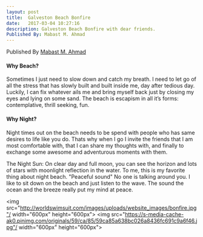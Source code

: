 ```yaml
---
layout: post
title:  Galveston Beach Bonfire
date:   2017-03-04 10:27:16
description: Galveston Beach Bonfire with dear friends. 
Published By: Mabast M. Ahmad 
---
```


Published By [Mabast M. Ahmad](https://www.linkedin.com/in/mabast)

#### Why Beach? 

Sometimes I just need to slow down and catch my breath. I need to let go of all the stress that has slowly built 
and built inside me, day after tedious day. Luckily, I can fix whatever ails me and bring myself back just by 
closing my eyes and lying on some sand. The beach is escapism in all it’s forms: contemplative, thrill seeking, fun.

#### Why Night? 

Night times out on the beach needs to be spend with people who has same desires to life like you do. Thats why when I go 
I invite the friends that I am most comfortable with, that I can share my thoughts with, and finally to exchange some awesome
and adventurous moments with them. 

The Night Sun: On clear day and full moon, you can see the horizon and lots of stars with moonlight reflection in the water.
To me, this is my favorite thing about night beach. "Peaceful sound" No one is talking around you. 
I like to sit down on the beach and just listen to the wave. The sound the ocean and the breeze really put my mind at peace.

<img src="http://worldswimsuit.com/images/uploads/website_images/bonfire.jpg"/ width="600px" height="600px">
<img src="https://s-media-cache-ak0.pinimg.com/originals/59/ca/85/59ca85a638bc026a8436fc691c9a6f46.jpg"/ 
width="600px" height="600px">


